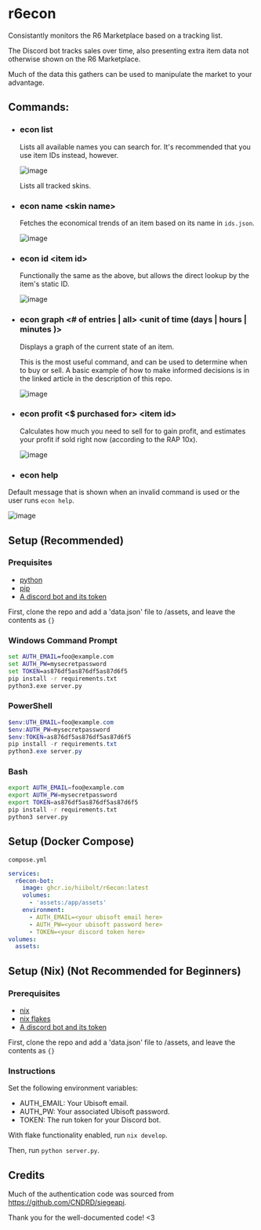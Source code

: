 # r6econ
Consistantly monitors the R6 Marketplace based on a tracking list. 

The Discord bot tracks sales over time, also presenting extra item data not otherwise shown on the R6 Marketplace.

Much of the data this gathers can be used to manipulate the market to your advantage.

## Commands:
- ### econ list
  Lists all available names you can search for. It's recommended that you use item IDs instead, however.
  
  ![image](https://github.com/hiibolt/r6econ/assets/91273156/02ef4b4c-0965-408c-bda4-ff59da242ce2)

  Lists all tracked skins.
- ### econ name \<skin name>
  Fetches the economical trends of an item based on its name in `ids.json`.
  
  ![image](https://github.com/hiibolt/r6econ/assets/91273156/bc001157-4f17-41a1-a5fe-4ddd448e05b4)
  
- ### econ id \<item id>
  Functionally the same as the above, but allows the direct lookup by the item's static ID.

  ![image](https://github.com/hiibolt/r6econ/assets/91273156/700c971f-da4e-4ff8-ac6f-6d3cfa04fb28)
  
- ### econ graph <# of entries | all> <unit of time (days | hours | minutes )> <item id>
  Displays a graph of the current state of an item.

  This is the most useful command, and can be used to determine when to buy or sell. A basic example of how to make informed decisions is in the linked article in the description of this repo.

  ![image](https://github.com/hiibolt/r6econ/assets/91273156/52babf14-2e8b-44e2-98b8-661704a443bb)

- ### econ profit \<$ purchased for> \<item id>
  Calculates how much you need to sell for to gain profit, and estimates your profit if sold right now (according to the RAP 10x).

  ![image](https://github.com/hiibolt/r6econ/assets/91273156/75304082-df33-446d-9f7f-6f9c0cffc573)


- ### econ help
 Default message that is shown when an invalid command is used or the user runs `econ help`.
  
  ![image](https://github.com/hiibolt/r6econ/assets/91273156/76efecb4-114d-4212-850b-1d6ff3825b47)


## Setup (Recommended)

### Prequisites
- [python](https://www.python.org/)
- [pip](https://pypi.org/project/pip/)
- [A discord bot and its token](https://www.writebots.com/discord-bot-token/)
  
First, clone the repo and add a 'data.json' file to /assets, and leave the contents as ```{}```

### Windows Command Prompt
```bat
set AUTH_EMAIL=foo@example.com
set AUTH_PW=mysecretpassword
set TOKEN=as876df5as876df5as87d6f5
pip install -r requirements.txt
python3.exe server.py
```

### PowerShell
```ps1
$env:UTH_EMAIL=foo@example.com
$env:AUTH_PW=mysecretpassword
$env:TOKEN=as876df5as876df5as87d6f5
pip install -r requirements.txt
python3.exe server.py
```

### Bash
```sh
export AUTH_EMAIL=foo@example.com
export AUTH_PW=mysecretpassword
export TOKEN=as876df5as876df5as87d6f5
pip install -r requirements.txt
python3 server.py
```

## Setup (Docker Compose)
`compose.yml`
```yml
services:
  r6econ-bot:
    image: ghcr.io/hiibolt/r6econ:latest
    volumes:
      - 'assets:/app/assets'
    environment:
      - AUTH_EMAIL=<your ubisoft email here>
      - AUTH_PW=<your ubisoft password here>
      - TOKEN=<your discord token here>
volumes:
  assets:

```


## Setup (Nix) (Not Recommended for Beginners)

### Prerequisites

- [nix](https://nixos.org/)
- [nix flakes](https://nixos.wiki/wiki/Flakes)
- [A discord bot and its token](https://www.writebots.com/discord-bot-token/)

First, clone the repo and add a 'data.json' file to /assets, and leave the contents as ```{}```


### Instructions

Set the following environment variables:
- AUTH_EMAIL: Your Ubisoft email.
- AUTH_PW: Your associated Ubisoft password.
- TOKEN: The run token for your Discord bot.

With flake functionality enabled, run `nix develop`.

Then, run `python server.py`.


## Credits
Much of the authentication code was sourced from https://github.com/CNDRD/siegeapi. 

Thank you for the well-documented code! <3
